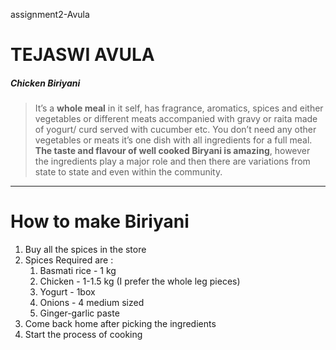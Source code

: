 assignment2-Avula
# TEJASWI AVULA
##### Chicken Biriyani
>It’s a **whole meal**  in it self, has fragrance, aromatics, spices and either vegetables or different meats accompanied with gravy or raita made of yogurt/ curd served with cucumber etc. You don’t need any other vegetables or meats it’s one dish with all ingredients for a full meal. **The taste and flavour of well cooked Biryani is amazing**, however the ingredients play a major role and then there are variations from state to state and even within the community.
-------------------------------
# How to make Biriyani
1. Buy all the spices in the store
2. Spices Required are :
   1. Basmati rice - 1 kg
   2. Chicken - 1-1.5 kg (I prefer the whole leg pieces)
   3. Yogurt - 1box
   4. Onions - 4 medium sized
   5. Ginger-garlic paste 
3. Come back home after picking the ingredients
4. Start the process of cooking
